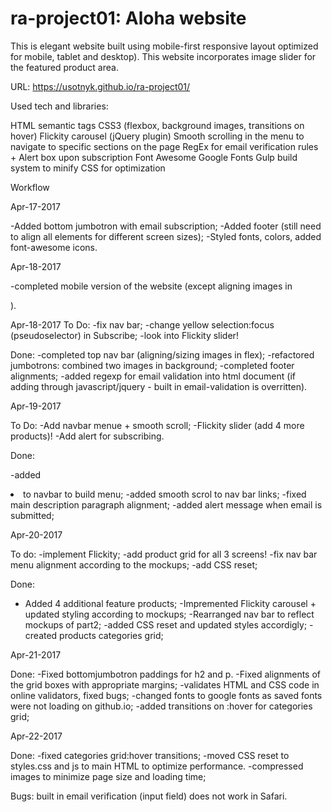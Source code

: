 # ra-project01: Aloha website

This is elegant website built using mobile-first responsive layout optimized for mobile, tablet and desktop). This website incorporates image slider for the featured product area.

URL: https://usotnyk.github.io/ra-project01/

Used tech and libraries:

HTML semantic tags
CSS3 (flexbox, background images, transitions on hover)
Flickity carousel (jQuery plugin)
Smooth scrolling in the menu to navigate to specific sections on the page
RegEx for email verification rules + Alert box upon subscription
Font Awesome
Google Fonts
Gulp build system to minify CSS for optimization

Workflow

Apr-17-2017

-Added bottom jumbotron with email subscription;
-Added footer (still need to align all elements for different screen sizes);
-Styled fonts, colors, added font-awesome icons.

Apr-18-2017

-completed mobile version of the website (except aligning images in <nav>).

Apr-18-2017
To Do:
  -fix nav bar;
  -change yellow selection:focus (pseudoselector) in Subscribe;
  -look into Flickity slider!

Done: 
  -completed top nav bar (aligning/sizing images in flex);
  -refactored jumbotrons: combined two images in background;
  -completed footer alignments;
  -added regexp for email validation into html document (if adding through javascript/jquery - built in email-validation is overritten).

Apr-19-2017

To Do:
  -Add navbar menue + smooth scroll;
  -Flickity slider (add 4 more products)!
  -Add alert for subscribing.

Done:

  -added <li> to navbar to build menu;
  -added smooth scrol to nav bar links;
  -fixed main description paragraph alignment;
  -added alert message when email is submitted;

Apr-20-2017

To do:
  -implement Flickity;
  -add product grid for all 3 screens!
  -fix nav bar menu alignment according to the mockups;
  -add CSS reset; 

Done:
  - Added 4 additional feature products;
  -Impremented Flickity carousel + updated styling according to mockups;
  -Rearranged nav bar to reflect mockups of part2;
  -added CSS reset and updated styles accordigly;
  -created products categories grid;

Apr-21-2017

Done:
  -Fixed bottomjumbotron paddings for h2 and p.
  -Fixed alignments of the grid boxes with appropriate margins;
  -validates HTML and CSS code in online validators, fixed bugs;
  -changed fonts to google fonts as saved fonts were not loading on github.io;
  -added transitions on :hover for categories grid; 

Apr-22-2017

Done:
  -fixed categories grid:hover transitions;
  -moved CSS reset to styles.css and js to main HTML to optimize performance.
  -compressed images to minimize page size and loading time;

Bugs: built in email verification (input field) does not work in Safari.


